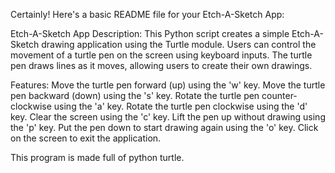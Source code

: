
Certainly! Here's a basic README file for your Etch-A-Sketch App:

Etch-A-Sketch App
Description:
This Python script creates a simple Etch-A-Sketch drawing application using the Turtle module. Users can control the movement of a turtle pen on the screen using keyboard inputs.
The turtle pen draws lines as it moves, allowing users to create their own drawings.

Features:
Move the turtle pen forward (up) using the 'w' key.
Move the turtle pen backward (down) using the 's' key.
Rotate the turtle pen counter-clockwise using the 'a' key.
Rotate the turtle pen clockwise using the 'd' key.
Clear the screen using the 'c' key.
Lift the pen up without drawing using the 'p' key.
Put the pen down to start drawing again using the 'o' key.
Click on the screen to exit the application.

This program is made full of python turtle.
